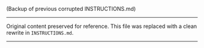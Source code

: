 (Backup of previous corrupted INSTRUCTIONS.md)

---

Original content preserved for reference. This file was replaced with a clean rewrite in `INSTRUCTIONS.md`.

---


